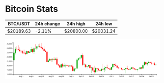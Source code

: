 # Bitcoin Stats

BTC/USDT|24h change|24h high|24h low|
|---|---|---|---|
|$20189.63|-2.11%|$20800.00|$20031.24|

<img src="./chart.svg">
